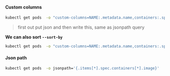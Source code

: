 #### Custom columns
```bash
kubectl get pods  -o "custom-columns=NAME:.metadata.name,containers:.spec.containers[*].image"
```
> first out put json and then write this, same as jsonpath query

**We can also sort `--sort-by`**
```bash
kubectl get pods  -o "custom-columns=NAME:.metadata.name,containers:.spec.containers[*].image" --sort-by .metadata.name
```

#### Json path
```bash
kubectl get pods  -o jsonpath='{.items[*].spec.containers[*].image}'
```

